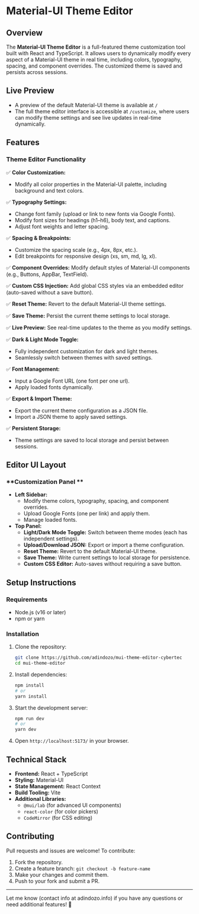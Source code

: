 # Material-UI Theme Editor

## Overview

The **Material-UI Theme Editor** is a full-featured theme customization tool built with React and TypeScript. It allows users to dynamically modify every aspect of a Material-UI theme in real time, including colors, typography, spacing, and component overrides. The customized theme is saved and persists across sessions.

## Live Preview

- A preview of the default Material-UI theme is available at `/`
- The full theme editor interface is accessible at `/customize`, where users can modify theme settings and see live updates in real-time dynamically.

## Features

### **Theme Editor Functionality**

✅ **Color Customization:** 
- Modify all color properties in the Material-UI palette, including background and text colors. 

✅ **Typography Settings:**
- Change font family (upload or link to new fonts via Google Fonts).
- Modify font sizes for headings (h1–h6), body text, and captions.
- Adjust font weights and letter spacing. 

✅ **Spacing & Breakpoints:**
- Customize the spacing scale (e.g., 4px, 8px, etc.).
- Edit breakpoints for responsive design (xs, sm, md, lg, xl). 

✅ **Component Overrides:** Modify default styles of Material-UI components (e.g., Buttons, AppBar, TextField). 

✅ **Custom CSS Injection:** Add global CSS styles via an embedded editor (auto-saved without a save button). 

✅ **Reset Theme:** Revert to the default Material-UI theme settings.

✅ **Save Theme:** Persist the current theme settings to local storage.

✅ **Live Preview:** See real-time updates to the theme as you modify settings.

✅ **Dark & Light Mode Toggle:**
- Fully independent customization for dark and light themes.
- Seamlessly switch between themes with saved settings. 

✅ **Font Management:**
- Input a Google Font URL (one font per one url).
- Apply loaded fonts dynamically. 

✅ **Export & Import Theme:**
- Export the current theme configuration as a JSON file.
- Import a JSON theme to apply saved settings.

 ✅ **Persistent Storage:**
- Theme settings are saved to local storage and persist between sessions.

## **Editor UI Layout**

### **Customization Panel **

- **Left Sidebar:**
  - Modify theme colors, typography, spacing, and component overrides.
  - Upload Google Fonts (one per link) and apply them.
  - Manage loaded fonts.
- **Top Panel:**
  - **Light/Dark Mode Toggle:** Switch between theme modes (each has independent settings).
  - **Upload/Download JSON:** Export or import a theme configuration.
  - **Reset Theme:** Revert to the default Material-UI theme.
  - **Save Theme:** Write current settings to local storage for persistence.
  - **Custom CSS Editor:** Auto-saves without requiring a save button.

## **Setup Instructions**

### **Requirements**

- Node.js (v16 or later)
- npm or yarn

### **Installation**

1. Clone the repository:
   ```sh
   git clone https://github.com/adindozo/mui-theme-editor-cybertec
   cd mui-theme-editor
   ```
2. Install dependencies:
   ```sh
   npm install
   # or
   yarn install
   ```
3. Start the development server:
   ```sh
   npm run dev
   # or
   yarn dev
   ```
4. Open `http://localhost:5173/` in your browser.

## **Technical Stack**

- **Frontend:** React + TypeScript
- **Styling:** Material-UI 
- **State Management:** React Context
- **Build Tooling:** Vite
- **Additional Libraries:**
  - `@mui/lab` (for advanced UI components)
  - `react-color` (for color pickers)
  - `CodeMirror` (for CSS editing)

## **Contributing**

Pull requests and issues are welcome! To contribute:

1. Fork the repository.
2. Create a feature branch: `git checkout -b feature-name`
3. Make your changes and commit them.
4. Push to your fork and submit a PR.


---

Let me know (contact info at adindozo.info) if you have any questions or need additional features! 🚀

